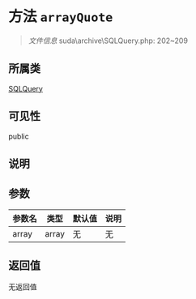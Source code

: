# 方法 `arrayQuote`

> *文件信息* suda\archive\SQLQuery.php: 202~209

## 所属类 

[SQLQuery](../SQLQuery.md)

## 可见性

 public 

## 说明



## 参数


| 参数名 | 类型 | 默认值 | 说明 |
|--------|-----|-------|-------|
| array |  array | 无 | 无 |



## 返回值

无返回值
